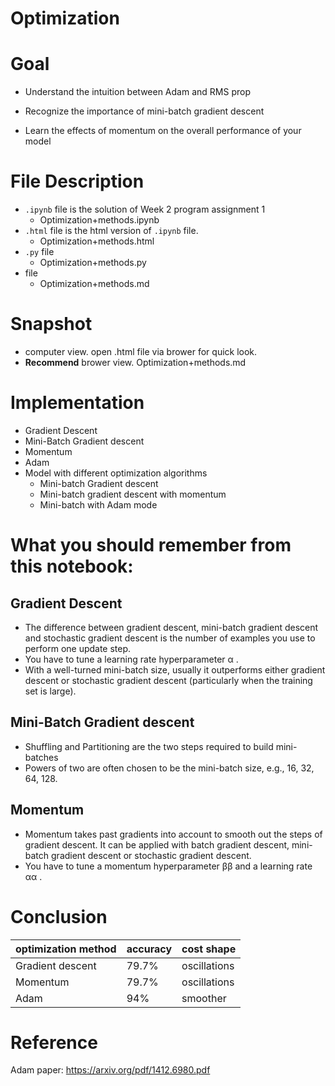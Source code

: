 # Optimization

# Goal
- Understand the intuition between Adam and RMS prop

- Recognize the importance of mini-batch gradient descent

- Learn the effects of momentum on the overall performance of your model

# File Description
- `.ipynb` file is the solution of Week 2 program assignment 1
  - Optimization+methods.ipynb
- `.html` file is the html version of `.ipynb` file.
  - Optimization+methods.html
- `.py` file
  - Optimization+methods.py
- file
  - Optimization+methods.md
  
# Snapshot
- computer view. open .html file via brower for quick look.
- **Recommend** brower view. Optimization+methods.md


# Implementation
- Gradient Descent
- Mini-Batch Gradient descent
- Momentum
- Adam
- Model with different optimization algorithms
  - Mini-batch Gradient descent
  - Mini-batch gradient descent with momentum
  - Mini-batch with Adam mode

# What you should remember from this notebook:
## Gradient Descent
- The difference between gradient descent, mini-batch gradient descent and stochastic gradient descent is the number of examples you use to perform one update step.
- You have to tune a learning rate hyperparameter  α .
- With a well-turned mini-batch size, usually it outperforms either gradient descent or stochastic gradient descent (particularly when the training set is large).
## Mini-Batch Gradient descent
- Shuffling and Partitioning are the two steps required to build mini-batches
- Powers of two are often chosen to be the mini-batch size, e.g., 16, 32, 64, 128.
## Momentum
- Momentum takes past gradients into account to smooth out the steps of gradient descent. It can be applied with batch gradient descent, mini-batch gradient descent or stochastic gradient descent.
- You have to tune a momentum hyperparameter  ββ  and a learning rate  αα .
# Conclusion
optimization method	| accuracy | cost shape
--|--|--
Gradient descent |	79.7%	| oscillations
Momentum	| 79.7% |	oscillations
Adam	| 94%	| smoother

# Reference
Adam paper: https://arxiv.org/pdf/1412.6980.pdf

